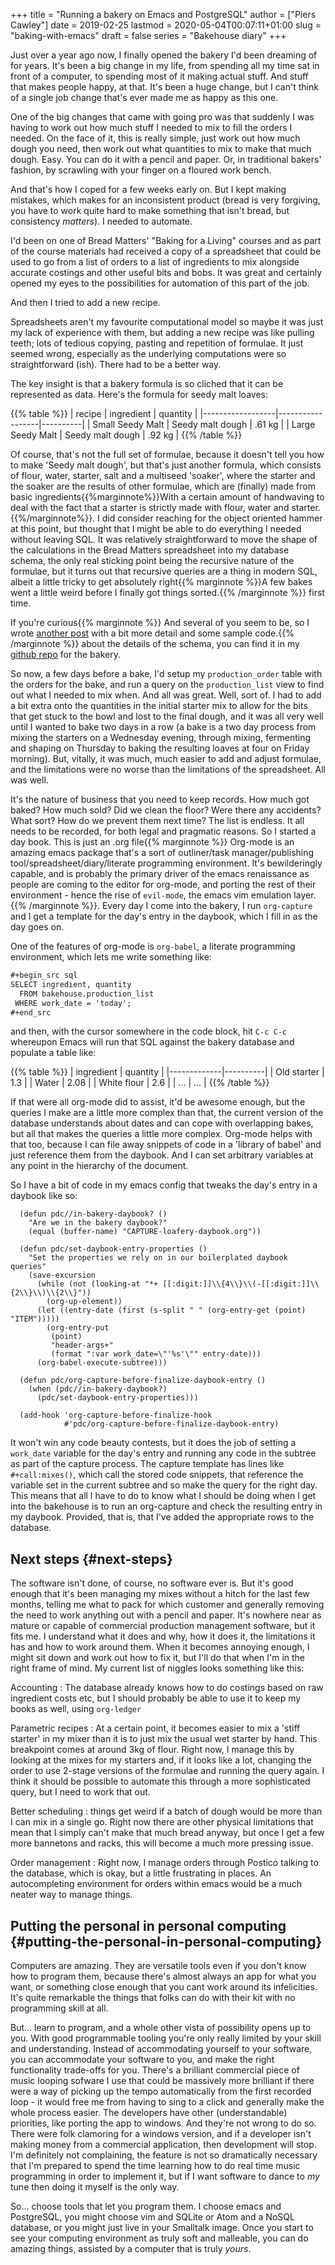 +++
title = "Running a bakery on Emacs and PostgreSQL"
author = ["Piers Cawley"]
date = 2019-02-25
lastmod = 2020-05-04T00:07:11+01:00
slug = "baking-with-emacs"
draft = false
series = "Bakehouse diary"
+++

Just over a year ago now, I finally opened the bakery I'd been dreaming of for years. It's been a big change in my life, from spending all my time sat in front of a computer, to spending most of it making actual stuff. And stuff that makes people happy, at that. It's been a huge change, but I can't think of a single job change that's ever made me as happy as this one.

<!--more-->

One of the big changes that came with going pro was that suddenly I was having to work out how much stuff I needed to mix to fill the orders I needed. On the face of it, this is really simple, just work out how much dough you need, then work out what quantities to mix to make that much dough. Easy. You can do it with a pencil and paper. Or, in traditional bakers' fashion, by scrawling with your finger on a floured work bench.

And that's how I coped for a few weeks early on. But I kept making mistakes, which makes for an inconsistent product (bread is very forgiving, you have to work quite hard to make something that isn't bread, but consistency _matters_). I needed to automate.

I'd been on one of Bread Matters' "Baking for a Living" courses and as part of the course materials had received a copy of a spreadsheet that could be used to go from a list of orders to a list of ingredients to mix alongside accurate costings and other useful bits and bobs. It was great and certainly opened my eyes to the possibilities for automation of this part of the job.

And then I tried to add a new recipe.

Spreadsheets aren't my favourite computational model so maybe it was just my lack of experience with them, but adding a new recipe was like pulling teeth; lots of tedious copying, pasting and repetition of formulae. It just seemed wrong, especially as the underlying computations were so straightforward (ish). There had to be a better way.

The key insight is that a bakery formula is so cliched that it can be represented as data. Here's the formula for seedy malt loaves:

{{% table %}}
| recipe           | ingredient       | quantity |
|------------------|------------------|----------|
| Small Seedy Malt | Seedy malt dough | .61 kg   |
| Large Seedy Malt | Seedy malt dough | .92 kg   |
{{% /table %}}

Of course, that's not the full set of formulae, because it doesn't tell you how to make 'Seedy malt dough', but that's just another formula, which consists of flour, water, starter, salt and a multiseed 'soaker', where the starter and the soaker are the results of other formulae, which are (finally) made from basic ingredients{{%marginnote%}}With a certain amount of handwaving to deal with the fact that a starter is strictly made with flour, water and starter.{{%/marginnote%}}. I did consider reaching for the object oriented hammer at this point, but thought that I might be able to do everything I needed without leaving SQL. It was relatively straightforward to move the shape of the calculations in the Bread Matters spreadsheet into my database schema, the only real sticking point being the recursive nature of the formulae, but it turns out that recursive queries are a thing in modern SQL, albeit a little tricky to get absolutely right{{% marginnote %}}A few bakes went a little weird before I finally got things sorted.{{% /marginnote %}} first time.

If you're curious{{% marginnote %}} And several of you seem to be, so I wrote [another post](/2019/03/04/recursive-sql-recipes/) with a bit more detail and some sample code.{{% /marginnote %}} about the details of the schema, you can find it in my [github repo](https://github.com/pdcawley/bakehouse) for the bakery.

So now, a few days before a bake, I'd setup my `production_order` table with the orders for the bake, and run a query on the `production_list` view to find out what I needed to mix when. And all was great. Well, sort of. I had to add a bit extra onto the quantities in the initial starter mix to allow for the bits that get stuck to the bowl and lost to the final dough, and it was all very well until I wanted to bake two days in a row (a bake is a two day process from mixing the starters on a Wednesday evening, through mixing, fermenting and shaping on Thursday to baking the resulting loaves at four on Friday morning). But, vitally, it was much, much easier to add and adjust formulae, and the limitations were no worse than the limitations of the spreadsheet. All was well.

It's the nature of business that you need to keep records. How much got baked? How much sold? Did we clean the floor? Were there any accidents? What sort? How do we prevent them next time? The list is endless. It all needs to be recorded, for both legal and pragmatic reasons. So I started a day book. This is just an .org file{{% marginnote %}} Org-mode is an amazing emacs package that's a sort of outliner/task manager/publishing tool/spreadsheet/diary/literate programming environment. It's bewilderingly capable, and is probably the primary driver of the emacs renaissance as people are coming to the editor for org-mode, and porting the rest of their environment - hence the rise of `evil-mode`, the emacs vim emulation layer.{{% /marginnote %}}. Every day I come into the bakery, I run `org-capture` and I get a template for the day's entry in the daybook, which I fill in as the day goes on.

One of the features of org-mode is `org-babel`, a literate programming environment, which lets me write something like:

```org
#+begin_src sql
SELECT ingredient, quantity
  FROM bakehouse.production_list
 WHERE work_date = 'today';
#+end_src
```

and then, with the cursor somewhere in the code block, hit `C-c C-c` whereupon Emacs will run that SQL against the bakery database and populate a table like:

{{% table %}}
| ingredient  | quantity |
|-------------|----------|
| Old starter | 1.3      |
| Water       | 2.08     |
| White flour | 2.6      |
| ...         | ...      |
{{% /table %}}

If that were all org-mode did to assist, it'd be awesome enough, but the queries I make are a little more complex than that, the current version of the database understands about dates and can cope with overlapping bakes, but all that makes the queries a little more complex. Org-mode helps with that too, because I can file away snippets of code in a 'library of babel' and just reference them from the daybook. And I can set arbitrary variables at any point in the hierarchy of the document.

So I have a bit of code in my emacs config that tweaks the day's entry in a daybook like so:

```emacs-lisp
  (defun pdc//in-bakery-daybook? ()
    "Are we in the bakery daybook?"
    (equal (buffer-name) "CAPTURE-loafery-daybook.org"))

  (defun pdc/set-daybook-entry-properties ()
    "Set the properties we rely on in our boilerplated daybook queries"
    (save-excursion
      (while (not (looking-at "*+ [[:digit:]]\\{4\\}\\(-[[:digit:]]\\{2\\}\\)\\{2\\}"))
        (org-up-element))
      (let ((entry-date (first (s-split " " (org-entry-get (point) "ITEM")))))
        (org-entry-put
         (point)
         "header-args+"
         (format ":var work_date=\"'%s'\"" entry-date)))
      (org-babel-execute-subtree)))

  (defun pdc/org-capture-before-finalize-daybook-entry ()
    (when (pdc//in-bakery-daybook?)
      (pdc/set-daybook-entry-properties)))

  (add-hook 'org-capture-before-finalize-hook
            #'pdc/org-capture-before-finalize-daybook-entry)
```

It won't win any code beauty contests, but it does the job of setting a `work_date` variable for the day's entry and running any code in the subtree as part of the capture process. The capture template has lines like `#+call:mixes()`, which call the stored code snippets, that reference the variable set in the current subtree and so make the query for the right day. This means that all I have to do to know what I should be doing when I get into the bakehouse is to run an org-capture and check the resulting entry in my daybook. Provided, that is, that I've added the appropriate rows to the database.


## Next steps {#next-steps}

The software isn't done, of course, no software ever is. But it's good enough that it's been managing my mixes without a hitch for the last few months, telling me what to pack for which customer and generally removing the need to work anything out with a pencil and paper. It's nowhere near as mature or capable of commercial production management software, but it fits me. I understand what it does and why, how it does it, the limitations it has and how to work around them. When it becomes annoying enough, I might sit down and work out how to fix it, but I'll do that when I'm in the right frame of mind. My current list of niggles looks something like this:

Accounting
: The database already knows how to do costings based on raw ingredient costs etc, but I should probably be able to use it to keep my books as well, using `org-ledger`

Parametric recipes
: At a certain point, it becomes easier to mix a 'stiff starter' in my mixer than it is to just mix the usual wet starter by hand. This breakpoint comes at around 3kg of flour. Right now, I manage this by looking at the mixes for my starters and, if it looks like a lot, changing the order to use 2-stage versions of the formulae and running the query again. I think it should be possible to automate this through a more sophisticated query, but I need to work that out.

Better scheduling
: things get weird if a batch of dough would be more than I can mix in a single go. Right now there are other physical limitations that mean that I simply can't make that much bread anyway, but once I get a few more bannetons and racks, this will become a much more pressing issue.

Order management
: Right now, I manage orders through Postico talking to the database, which is okay, but a little frustrating in places. An autocompleting environment for orders within emacs would be a much neater way to manage things.


## Putting the personal in personal computing {#putting-the-personal-in-personal-computing}

Computers are amazing. They are versatile tools even if you don't know how to program them, because there's almost always an app for what you want, or something close enough that you cant work around its infelicities. It's quite remarkable the things that folks can do with their kit with no programming skill at all.

But... learn to program, and a whole other vista of possibility opens up to you. With good programmable tooling you're only really limited by your skill and understanding. Instead of accommodating yourself to your software, you can accommodate your software to you, and make the right functionality trade-offs for you. There's a brilliant commercial piece of music looping sofware I use that could be massively more brilliant if there were a way of picking up the tempo automatically from the first recorded loop - it would free me from having to sing to a click and generally make the whole process easier. The developers have other (understandable) priorities, like porting the app to windows. And they're not wrong to do so. There were folk clamoring for a windows version, and if a developer isn't making money from a commercial application, then development will stop. I'm definitely not complaining, the feature is not so dramatically necessary that I'm prepared to spend the time learning how to do real time music programming in order to implement it, but if I want software to dance to _my_ tune then doing it myself is the only way.

So... choose tools that let you program them. I choose emacs and PostgreSQL, you might choose vim and SQLite or Atom and a NoSQL database, or you might just live in your Smalltalk image. Once you start to see your computing environment as truly soft and malleable, you can do amazing things, assisted by a computer that is truly _yours_.
